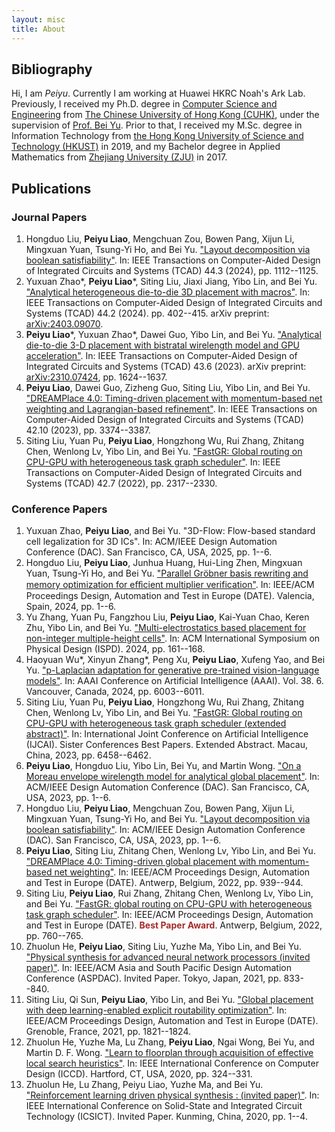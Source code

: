 ```yaml
---
layout: misc
title: About
---
```


## Bibliography

Hi, I am *Peiyu*. Currently I am working at Huawei HKRC Noah's Ark Lab. Previously, I received my Ph.D. degree in [Computer Science and Engineering](http://www.cse.cuhk.edu.hk/) from [The Chinese University of Hong Kong (CUHK)](http://www.cuhk.edu.hk/english/index.html), under the supervision of [Prof. Bei Yu](http://www.cse.cuhk.edu.hk/~byu/). Prior to that, I received my M.Sc. degree in Information Technology from [the Hong Kong University of Science and Technology (HKUST)](https://www.ust.hk/) in 2019, and my Bachelor degree in Applied Mathematics from [Zhejiang University (ZJU)](http://www.zju.edu.cn/) in 2017.

## Publications

### Journal Papers

1. Hongduo Liu, **Peiyu Liao**, Mengchuan Zou, Bowen Pang, Xijun Li, Mingxuan Yuan, Tsung-Yi Ho, and Bei Yu. ["Layout decomposition via boolean satisfiability"](http://dx.doi.org/10.1109/TCAD.2024.3467220). In: IEEE Transactions on Computer-Aided Design of Integrated Circuits and Systems (TCAD) 44.3 (2024), pp. 1112--1125.
1. Yuxuan Zhao\*, **Peiyu Liao**\*, Siting Liu, Jiaxi Jiang, Yibo Lin, and Bei Yu. ["Analytical heterogeneous die-to-die 3D placement with macros"](http://dx.doi.org/10.1109/TCAD.2024.3444716). In: IEEE Transactions on Computer-Aided Design of Integrated Circuits and Systems (TCAD) 44.2 (2024). pp. 402--415. arXiv preprint: [arXiv:2403.09070](https://arxiv.org/abs/2403.09070).
1. **Peiyu Liao**\*, Yuxuan Zhao\*, Dawei Guo, Yibo Lin, and Bei Yu. ["Analytical die-to-die 3-D placement with bistratal wirelength model and GPU acceleration"](http://dx.doi.org/10.1109/TCAD.2023.3347293). In: IEEE Transactions on Computer-Aided Design of Integrated Circuits and Systems (TCAD) 43.6 (2023). arXiv preprint: [arXiv:2310.07424](https://arxiv.org/abs/2310.07424), pp. 1624--1637.
1. **Peiyu Liao**, Dawei Guo, Zizheng Guo, Siting Liu, Yibo Lin, and Bei Yu. ["DREAMPlace 4.0: Timing-driven placement with momentum-based net weighting and Lagrangian-based refinement"](http://dx.doi.org/10.1109/TCAD.2023.3240132). In: IEEE Transactions on Computer-Aided Design of Integrated Circuits and Systems (TCAD) 42.10 (2023), pp. 3374--3387.
1. Siting Liu, Yuan Pu, **Peiyu Liao**, Hongzhong Wu, Rui Zhang, Zhitang Chen, Wenlong Lv, Yibo Lin, and Bei Yu. ["FastGR: Global routing on CPU-GPU with heterogeneous task graph scheduler"](http://dx.doi.org/10.1109/TCAD.2022.3217668). In: IEEE Transactions on Computer-Aided Design of Integrated Circuits and Systems (TCAD) 42.7 (2022), pp. 2317--2330.

### Conference Papers
1. Yuxuan Zhao, **Peiyu Liao**, and Bei Yu. "3D-Flow: Flow-based standard cell legalization for 3D ICs". In: ACM/IEEE Design Automation Conference (DAC). San Francisco, CA, USA, 2025, pp. 1--6.
1. Hongduo Liu, **Peiyu Liao**, Junhua Huang, Hui-Ling Zhen, Mingxuan Yuan, Tsung-Yi Ho, and Bei Yu. ["Parallel Gröbner basis rewriting and memory optimization for eﬀicient multiplier verification"](http://dx.doi.org/10.23919/DATE58400.2024.10546568). In: IEEE/ACM Proceedings Design, Automation and Test in Europe (DATE). Valencia, Spain, 2024, pp. 1--6.
1. Yu Zhang, Yuan Pu, Fangzhou Liu, **Peiyu Liao**, Kai-Yuan Chao, Keren Zhu, Yibo Lin, and Bei Yu. ["Multi-electrostatics based placement for non-integer multiple-height cells"](http://dx.doi.org/10.1145/3626184.3633320). In: ACM International Symposium on Physical Design (ISPD). 2024, pp. 161--168.
1. Haoyuan Wu\*, Xinyun Zhang\*, Peng Xu, **Peiyu Liao**, Xufeng Yao, and Bei Yu. ["p-Laplacian adaptation for generative pre-trained vision-language models"](http://dx.doi.org/10.1609/aaai.v38i6.28415). In: AAAI Conference on Artificial Intelligence (AAAI). Vol. 38. 6. Vancouver, Canada, 2024, pp. 6003--6011.
1. Siting Liu, Yuan Pu, **Peiyu Liao**, Hongzhong Wu, Rui Zhang, Zhitang Chen, Wenlong Lv, Yibo Lin, and Bei Yu. ["FastGR: Global routing on CPU-GPU with heterogeneous task graph scheduler (extended abstract)"](http://dx.doi.org/10.24963/ijcai.2023/720). In: International Joint Conference on Artificial Intelligence (IJCAI). Sister Conferences Best Papers. Extended Abstract. Macau, China, 2023, pp. 6458--6462.
1. **Peiyu Liao**, Hongduo Liu, Yibo Lin, Bei Yu, and Martin Wong. ["On a Moreau envelope wirelength model for analytical global placement"](http://dx.doi.org/10.1109/DAC56929.2023.10247712). In: ACM/IEEE Design Automation Conference (DAC). San Francisco, CA, USA, 2023, pp. 1--6.
1. Hongduo Liu, **Peiyu Liao**, Mengchuan Zou, Bowen Pang, Xijun Li, Mingxuan Yuan, Tsung-Yi Ho, and Bei Yu. ["Layout decomposition via boolean satisfiability"](http://dx.doi.org/10.1109/DAC56929.2023.10247883). In: ACM/IEEE Design Automation Conference (DAC). San Francisco, CA, USA, 2023, pp. 1--6.
1. **Peiyu Liao**, Siting Liu, Zhitang Chen, Wenlong Lv, Yibo Lin, and Bei Yu. ["DREAMPlace 4.0: Timing-driven global placement with momentum-based net weighting"](http://dx.doi.org/10.23919/DATE54114.2022.9774725). In: IEEE/ACM Proceedings Design, Automation and Test in Europe (DATE). Antwerp, Belgium, 2022, pp. 939--944.
1. Siting Liu, **Peiyu Liao**, Rui Zhang, Zhitang Chen, Wenlong Lv, Yibo Lin, and Bei Yu. ["FastGR: global routing on CPU-GPU with heterogeneous task graph scheduler"](http://dx.doi.org/10.23919/DATE54114.2022.9774606). In: IEEE/ACM Proceedings Design, Automation and Test in Europe (DATE). <span style="color:brown">**Best Paper Award**</span>. Antwerp, Belgium, 2022, pp. 760--765.
1. Zhuolun He, **Peiyu Liao**, Siting Liu, Yuzhe Ma, Yibo Lin, and Bei Yu. ["Physical synthesis for advanced neural network processors (invited paper)"](http://dx.doi.org/10.1145/3394885.3431625). In: IEEE/ACM Asia and South Pacific Design Automation Conference (ASPDAC). Invited Paper. Tokyo, Japan, 2021, pp. 833--840.
1. Siting Liu, Qi Sun, **Peiyu Liao**, Yibo Lin, and Bei Yu. ["Global placement with deep learning-enabled explicit routability optimization"](http://dx.doi.org/10.23919/DATE51398.2021.9473959). In: IEEE/ACM Proceedings Design, Automation and Test in Europe (DATE). Grenoble, France, 2021, pp. 1821--1824.
1. Zhuolun He, Yuzhe Ma, Lu Zhang, **Peiyu Liao**, Ngai Wong, Bei Yu, and Martin D. F. Wong. ["Learn to floorplan through acquisition of effective local search heuristics"](http://dx.doi.org/10.1109/ICCD50377.2020.00061). In: IEEE International Conference on Computer Design (ICCD). Hartford, CT, USA, 2020, pp. 324--331.
1. Zhuolun He, Lu Zhang, Peiyu Liao, Yuzhe Ma, and Bei Yu. ["Reinforcement learning driven physical synthesis : (invited paper)"](http://dx.doi.org/10.1109/ICSICT49897.2020.9278350). In: IEEE International Conference on Solid-State and Integrated Circuit Technology (ICSICT). Invited Paper. Kunming, China, 2020, pp. 1--4.

